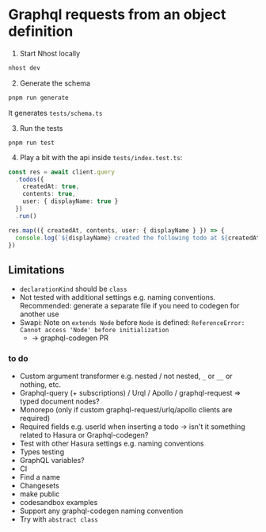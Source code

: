 # Graphql requests from an object definition

1. Start Nhost locally

```sh
nhost dev
```

2. Generate the schema

```sh
pnpm run generate
```

It generates `tests/schema.ts`

3. Run the tests

```
pnpm run test
```

4. Play a bit with the api inside `tests/index.test.ts`:

```ts
const res = await client.query
  .todos({
    createdAt: true,
    contents: true,
    user: { displayName: true }
  })
  .run()

res.map(({ createdAt, contents, user: { displayName } }) => {
  console.log(`${displayName} created the following todo at ${createdAt}: ${contents}`)
})
```

## Limitations

- `declarationKind` should be `class`
- Not tested with additional settings e.g. naming conventions. Recommended: generate a separate file if you need to codegen for another use
- Swapi: Note on `extends Node` before `Node` is defined: `ReferenceError: Cannot access 'Node' before initialization`
  - -> graphql-codegen PR

### to do

- Custom argument transformer e.g. nested / not nested, `_` or `__` or nothing, etc.
- Graphql-query (+ subscriptions) / Urql / Apollo / graphql-request => typed document nodes?
- Monorepo (only if custom graphql-request/urlq/apollo clients are required)
- Required fields e.g. userId when inserting a todo -> isn't it something related to Hasura or Graphql-codegen?
- Test with other Hasura settings e.g. naming conventions
- Types testing
- GraphQL variables?
- CI
- Find a name
- Changesets
- make public
- codesandbox examples
- Support any graphql-codegen naming convention
- Try with `abstract class`

